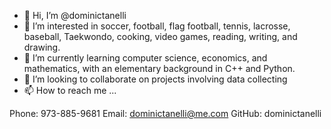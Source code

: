 - 👋 Hi, I’m @dominictanelli
- 👀 I’m interested in soccer, football, flag football, tennis, lacrosse, baseball, Taekwondo, cooking, video games, reading, writing, and drawing.
- 🌱 I’m currently learning computer science, economics, and mathematics, with an elementary background in C++ and Python.
- 💞️ I’m looking to collaborate on projects involving data collecting 
- 📫 How to reach me ...

Phone: 973-885-9681
Email: dominictanelli@me.com
GitHub: dominictanelli

